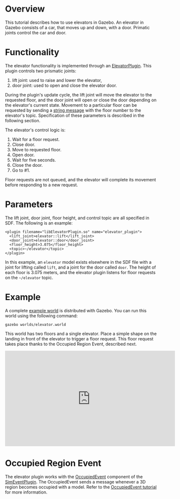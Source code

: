 # Overview

This tutorial describes how to use elevators in Gazebo. An elevator in
Gazebo consists of a car, that moves up and down, with a door. Primatic joints control the car and door.

# Functionality

The elevator functionality is implemented through an
[ElevatorPlugin](http://gazebosim.org/api/code/dev/classgazebo_1_1ElevatorPlugin.html).
This plugin controls two prismatic joints:

1. lift joint: used to raise and lower the elevator,
1. door joint: used to open and close the elevator door.

During the plugin's update cycle, the lift joint will move the elevator to
the requested floor, and the door joint will open or close the door
depending on the elevator's current state. Movement to a particular floor
can be requested by sending a [string message](http://gazebosim.org/api/msgs/dev/gz__string_8proto.html) with the floor number to the
elevator's topic. Specification of these parameters is described in the
following section.

The elevator's control logic is:

1. Wait for a floor request.
1. Close door.
1. Move to requested floor.
1. Open door.
1. Wait for five seconds.
1. Close the door.
1. Go to #1.

Floor requests are not queued, and the elevator will complete its movement
before responding to a new request.

# Parameters

The lift joint, door joint, floor height, and control topic are all
specified in SDF. The following is an example:

~~~
<plugin filename="libElevatorPlugin.so" name="elevator_plugin">
  <lift_joint>elevator::lift</lift_joint>
  <door_joint>elevator::door</door_joint>
  <floor_height>3.075</floor_height>
  <topic>~/elevator</topic>
</plugin>
~~~

In this example, an `elevator` model exists elsewhere in the SDF file with
a joint for lifting called `lift`, and a joint for the door called `door`.
The height of each floor is 3.075 meters, and the elevator plugin listens
for floor requests on the `~/elevator` topic.

# Example

A complete [example world](https://github.com/osrf/gazebo/blob/master/worlds/elevator.world) is distributed with Gazebo. You can run this
world using the following command:

~~~
gazebo worlds/elevator.world
~~~

This world has two floors and a single elevator. Place a simple shape on the
landing in front of the elevator to trigger a floor request. This floor
request takes place thanks to the Occupied Region Event, described next.

<iframe width="560" height="315" src="https://www.youtube.com/embed/LuteVPy92-0" frameborder="0" allowfullscreen></iframe>

# Occupied Region Event

The elevator plugin works with the [OccupiedEvent](http://gazebosim.org/api/code/dev/classgazebo_1_1OccupiedEventSource.html) component of the [SimEventPlugin](http://gazebosim.org/api/code/dev/classgazebo_1_1SimEventsPlugin.html). The OccupiedEvent sends a message whenever a 3D region becomes occupied with a model. Refer to the [OccupiedEvent tutorial](/tutorials?tut=occupiedevent&cat=plugins) for more information.
